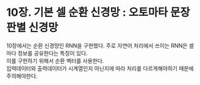 # 10장. 기본 셀 순환 신경망 : 오토마타 문장 판별 신경망

10장에서는 순환 신경망인 RNN을 구현했다. 주로 자연어 처리에서 쓰이는 RNN은 셀 마다 정보를 공유한다는 특징이 있다.  
이를 구현하기 위해서 순환 벡터를 사용한다.  
입력데이터와 출력데이터가 시계열인지 아닌지에 따라 처리를 다르게해야하기 때문에 주의해야한다.  
